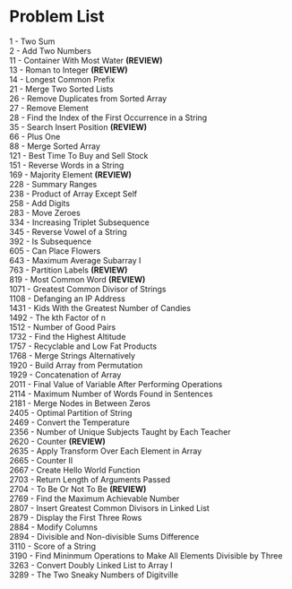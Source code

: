 # Problem List
1 - Two Sum\
2 - Add Two Numbers\
11 - Container With Most Water **(REVIEW)**\
13 - Roman to Integer **(REVIEW)**\
14 - Longest Common Prefix\
21 - Merge Two Sorted Lists\
26 - Remove Duplicates from Sorted Array\
27 - Remove Element\
28 - Find the Index of the First Occurrence in a String\
35 - Search Insert Position **(REVIEW)**\
66 - Plus One\
88 - Merge Sorted Array\
121 - Best Time To Buy and Sell Stock\
151 - Reverse Words in a String\
169 - Majority Element **(REVIEW)**\
228 - Summary Ranges\
238 - Product of Array Except Self\
258 - Add Digits\
283 - Move Zeroes\
334 - Increasing Triplet Subsequence\
345 - Reverse Vowel of a String\
392 - Is Subsequence\
605 - Can Place Flowers\
643 - Maximum Average Subarray I\
763 - Partition Labels **(REVIEW)**\
819 - Most Common Word **(REVIEW)**\
1071 - Greatest Common Divisor of Strings\
1108 - Defanging an IP Address\
1431 - Kids With the Greatest Number of Candies\
1492 - The kth Factor of n\
1512 - Number of Good Pairs\
1732 - Find the Highest Altitude\
1757 - Recyclable and Low Fat Products\
1768 - Merge Strings Alternatively\
1920 - Build Array from Permutation\
1929 - Concatenation of Array\
2011 - Final Value of Variable After Performing Operations\
2114 - Maximum Number of Words Found in Sentences\
2181 - Merge Nodes in Between Zeros\
2405 - Optimal Partition of String\
2469 - Convert the Temperature\
2356 - Number of Unique Subjects Taught by Each Teacher\
2620 - Counter **(REVIEW)**\
2635 - Apply Transform Over Each Element in Array\
2665 - Counter II\
2667 - Create Hello World Function\
2703 - Return Length of Arguments Passed\
2704 - To Be Or Not To Be **(REVIEW)**\
2769 - Find the Maximum Achievable Number\
2807 - Insert Greatest Common Divisors in Linked List\
2879 - Display the First Three Rows\
2884 - Modify Columns\
2894 - Divisible and Non-divisible Sums Difference\
3110 - Score of a String\
3190 - Find Mininmum Operations to Make All Elements Divisible by Three\
3263 - Convert Doubly Linked List to Array I\
3289 - The Two Sneaky Numbers of Digitville